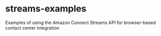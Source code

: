 # streams-examples
Examples of using the Amazon Connect Streams API for browser-based contact center integration
